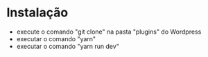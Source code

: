 # Instalação

- execute o comando "git clone" na pasta "plugins" do Wordpress
- executar o comando "yarn" 
- executar o comando "yarn run dev"

